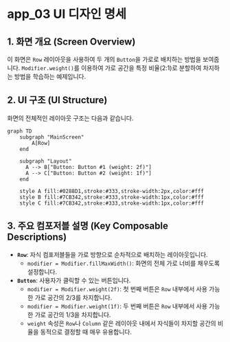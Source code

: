 # app_03 UI 디자인 명세

## 1. 화면 개요 (Screen Overview)

이 화면은 `Row` 레이아웃을 사용하여 두 개의 `Button`을 가로로 배치하는 방법을 보여줍니다. `Modifier.weight()`를 이용하여 가로 공간을 특정 비율(2:1)로 분할하여 차지하는 방법을 학습하는 예제입니다.

## 2. UI 구조 (UI Structure)

화면의 전체적인 레이아웃 구조는 다음과 같습니다.

```mermaid
graph TD
    subgraph "MainScreen"
        A[Row]
    end

    subgraph "Layout"
      A --> B["Button: Button #1 (weight: 2f)"]
      A --> C["Button: Button #2 (weight: 1f)"]
    end

    style A fill:#0288D1,stroke:#333,stroke-width:2px,color:#fff
    style B fill:#7CB342,stroke:#333,stroke-width:1px,color:#fff
    style C fill:#7CB342,stroke:#333,stroke-width:1px,color:#fff
```

## 3. 주요 컴포저블 설명 (Key Composable Descriptions)

*   **`Row`**: 자식 컴포저블들을 가로 방향으로 순차적으로 배치하는 레이아웃입니다.
    *   `modifier = Modifier.fillMaxWidth()`: 화면의 전체 가로 너비를 채우도록 설정합니다.
*   **`Button`**: 사용자가 클릭할 수 있는 버튼입니다.
    *   `modifier = Modifier.weight(2f)`: 첫 번째 버튼은 `Row` 내부에서 사용 가능한 가로 공간의 2/3를 차지합니다.
    *   `modifier = Modifier.weight(1f)`: 두 번째 버튼은 `Row` 내부에서 사용 가능한 가로 공간의 1/3을 차지합니다.
    * `weight` 속성은 `Row`나 `Column` 같은 레이아웃 내에서 자식들이 차지할 공간의 비율을 동적으로 결정할 때 매우 유용합니다.
